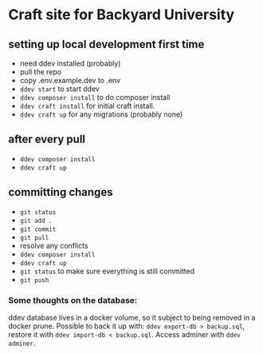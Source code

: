 # Craft site for Backyard University

## setting up local development first time

- need ddev installed (probably)
- pull the repo
- copy .env.example.dev to .env
- `ddev start` to start ddev
- `ddev composer install` to do composer install
- `ddev craft install` for initial craft install.
- `ddev craft up` for any migrations (probably none)

## after every pull

- `ddev composer install`
- `ddev craft up`

## committing changes

- `git status`
- `git add .`
- `git commit`
- `git pull`
- resolve any conflicts
- `ddev composer install`
- `ddev craft up`
- `git status` to make sure everything is still committed
- `git push`

### Some thoughts on the database:

ddev database lives in a docker volume, so it subject to being removed in a docker prune. Possible to back it up with: `ddev export-db > backup.sql`, restore it with `ddev import-db < backup.sql`. Access adminer with `ddev adminer`.
